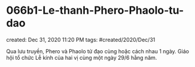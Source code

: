 # 066b1-Le-thanh-Phero-Phaolo-tu-dao

created: Dec 31, 2020 11:20 PM
tags: #created/2020/Dec/31

Qua lưu truyền, Phero và Phaolo tử đạo cùng hoặc cách nhau 1 ngày. Giáo hội tổ chức Lễ kính của hai vị cùng một ngày 29/6 hằng năm.